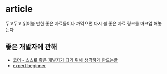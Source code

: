 # article
두고두고 읽어볼 만한 좋은 자료들이나 까먹으면 다시 볼 좋은 자료 링크를 마크업 해놓는다

## 좋은 개발자에 관해
- [코더 - 스스로 좋은 개발자가 되기 위해 생각하게 만드는글](https://sangminpark.blog/2021/05/11/%ec%bd%94%eb%8d%94/)
- [expert beginner](https://medium.com/@jwyeom63/%EC%86%8C%ED%94%84%ED%8A%B8%EC%9B%A8%EC%96%B4-%EC%A7%91%EB%8B%A8%EC%9D%98-%EB%B6%80%ED%8C%A8-expert-beginner%EC%9D%98-%EC%9C%A0%EC%82%B0-9d226b6ebde2)
